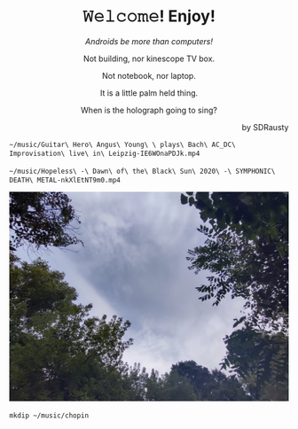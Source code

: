 <h1 align="center">𝚆𝚎𝚕𝚌𝚘𝚖𝚎! Enjoy!</h1>
<p align="center"><em></bold>Androids be more than computers!</b></em></p>

<p align="center">Not building, nor kinescope TV box.</p>

<p align="center">Not notebook, nor laptop.</p>

<p align="center">It is a little palm held thing.</p>

<p align="center">When is the holograph going to sing?</p>

<p align="right">by SDRausty</p>

    ~/music/Guitar\ Hero\ Angus\ Young\ \ plays\ Bach\ AC_DC\ Improvisation\ live\ in\ Leipzig-IE6WOnaPDJk.mp4

    ~/music/Hopeless\ -\ Dawn\ of\ the\ Black\ Sun\ 2020\ -\ SYMPHONIC\ DEATH\ METAL-nkXlEtNT9m0.mp4

![Wild Fires Dusty Sky](https://raw.githubusercontent.com/SDRausty/SDRausty/19ae0a7d241b5339004a3bec5e27d6fe051c8a23/IMG_20210904_102307.jpg)

    mkdip ~/music/chopin
<!-- SDRausty/README.md EOF -->
